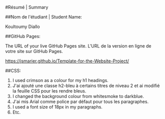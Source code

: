 #Résumé | Summary

##Nom de l'étudiant | Student Name:

Koultoumy Diallo

##GitHub Pages:

The URL of your live GitHub Pages site. L'URL de la version en ligne de votre site sur GitHub Pages.

https://jsmarier.github.io/Template-for-the-Website-Project/

##CSS:

1. I used crimson as a colour for my h1 headings.
2. J'ai ajouté une classe h2-bleu à certains titres de niveau 2 et ai modifié la feuille CSS pour les rendre bleus.
3. I changed the background colour from whitesmoke to darkblue.
4. J'ai mis Arial comme police par défaut pour tous les paragraphes.
5. I used a font size of 18px in my paragraphs.
6. Etc.
